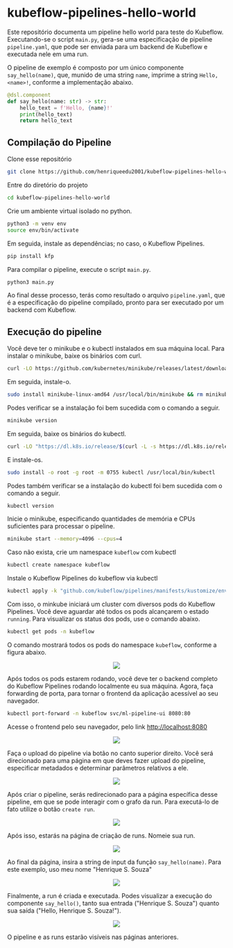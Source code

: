 # kubeflow-pipelines-hello-world
Este repositório documenta um pipeline hello world para teste do Kubeflow. Executando-se o script `main.py`, gera-se uma especificação de pipeline `pipeline.yaml`, que pode ser enviada para um backend de Kubeflow e executada nele em uma run.

O pipeline de exemplo é composto por um único componente `say_hello(name)`, que, munido de uma string `name`, imprime a string `Hello, <name>!`, conforme a implementação abaixo.

```python
@dsl.component
def say_hello(name: str) -> str:
    hello_text = f'Hello, {name}!'
    print(hello_text)
    return hello_text
```

## Compilação do Pipeline
Clone esse repositório

```bash
git clone https://github.com/henriqueedu2001/kubeflow-pipelines-hello-world
```

Entre do diretório do projeto
```bash
cd kubeflow-pipelines-hello-world
```

Crie um ambiente virtual isolado no python.
```bash
python3 -m venv env
source env/bin/activate
```

Em seguida, instale as dependências; no caso, o Kubeflow Pipelines.

```bash
pip install kfp
```

Para compilar o pipeline, execute o script `main.py`.

```bash
python3 main.py
```

Ao final desse processo, terás como resultado o arquivo `pipeline.yaml`, que é a especificação do pipeline compilado, pronto para ser executado por um backend com Kubeflow.

## Execução do pipeline
Você deve ter o minikube e o kubectl instalados em sua máquina local. Para instalar o minikube, baixe os binários com curl.

```bash
curl -LO https://github.com/kubernetes/minikube/releases/latest/download/minikube-linux-amd64
```

Em seguida, instale-o.

```bash
sudo install minikube-linux-amd64 /usr/local/bin/minikube && rm minikube-linux-amd64
```

Podes verificar se a instalação foi bem sucedida com o comando a seguir.

```bash
minikube version
```

Em seguida, baixe os binários do kubectl.

```bash
curl -LO "https://dl.k8s.io/release/$(curl -L -s https://dl.k8s.io/release/stable.txt)/bin/linux/amd64/kubectl"
```

E instale-os.

```bash
sudo install -o root -g root -m 0755 kubectl /usr/local/bin/kubectl
```

Podes também verificar se a instalação do kubectl foi bem sucedida com o comando a seguir.

```bash
kubectl version
```

Inicie o minikube, especificando quantidades de memória e CPUs suficientes para processar o pipeline.

```bash
minikube start --memory=4096 --cpus=4
```

Caso não exista, crie um namespace `kubeflow` com kubectl

```bash
kubectl create namespace kubeflow
```

Instale o Kubeflow Pipelines do kubeflow via kubectl

```bash
kubectl apply -k "github.com/kubeflow/pipelines/manifests/kustomize/env/platform-agnostic?ref=2.0.0"
```

Com isso, o minkube iniciará um cluster com diversos pods do Kubeflow Pipelines. Você deve aguardar até todos os pods alcançarem o estado `running`. Para visualizar os status dos pods, use o comando abaixo.

```bash
kubectl get pods -n kubeflow
```

O comando mostrará todos os pods do namespace `kubeflow`, conforme a figura abaixo.

<p style='text-align: center;'>
    <img src='docs/Screenshot from 2025-09-12 13-38-49.png'></img>
</p>

Após todos os pods estarem rodando, você deve ter o backend completo do Kubeflow Pipelines rodando localmente eu sua máquina. Agora, faça forwarding de porta, para tornar o frontend da aplicação acessível ao seu navegador.

```bash
kubectl port-forward -n kubeflow svc/ml-pipeline-ui 8080:80
```

Acesse o frontend pelo seu navegador, pelo link [http://localhost:8080](http://localhost:8080)

<p style='text-align: center;'>
    <img src='docs/Screenshot from 2025-09-12 13-56-52.png'></img>
</p>

Faça o upload do pipeline via botão no canto superior direito. Você será direcionado para uma página em que deves fazer upload do pipeline, especificar metadados e determinar parâmetros relativos a ele.

<p style='text-align: center;'>
    <img src='docs/Screenshot from 2025-09-12 14-01-42.png'></img>
</p>

Após criar o pipeline, serás redirecionado para a página específica desse pipeline, em que se pode interagir com o grafo da run. Para executá-lo de fato utilize o botão `create run`.

<p style='text-align: center;'>
    <img src='docs/Screenshot from 2025-09-12 15-18-39.png'></img>
</p>

Após isso, estarás na página de criação de runs. Nomeie sua run.

<p style='text-align: center;'>
    <img src='docs/Screenshot from 2025-09-12 15-18-51.png'></img>
</p>

Ao final da página, insira a string de input da função `say_hello(name)`. Para este exemplo, uso meu nome "Henrique S. Souza"

<p style='text-align: center;'>
    <img src='docs/Screenshot from 2025-09-12 15-19-03.png'></img>
</p>

Finalmente, a run é criada e executada. Podes visualizar a execução do componente `say_hello()`, tanto sua entrada ("Henrique S. Souza") quanto sua saída ("Hello, Henrique S. Souza!").

<p style='text-align: center;'>
    <img src='docs/Screenshot from 2025-09-12 15-23-56.png'></img>
</p>

O pipeline e as runs estarão visíveis nas páginas anteriores.